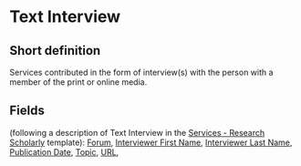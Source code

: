 # Text Interview
## Short definition
Services contributed in the form of interview(s) with the person with a member of the print or online media.
## Fields
(following a description of Text Interview in the [Services - Research Scholarly](../Templates/Services%20-%20Research%20Scholarly.md) template):
[Forum](../Object-Fields/Text%20Interview/Forum.md),
[Interviewer First Name](../Object-Fields/Text%20Interview/Interviewer%20First%20Name.md),
[Interviewer Last Name](../Object-Fields/Text%20Interview/Interviewer%20Last%20Name.md),
[Publication Date](../Object-Fields/Text%20Interview/Publication%20Date.md),
[Topic](../Object-Fields/Text%20Interview/Topic.md),
[URL](../Object-Fields/Text%20Interview/URL.md),
